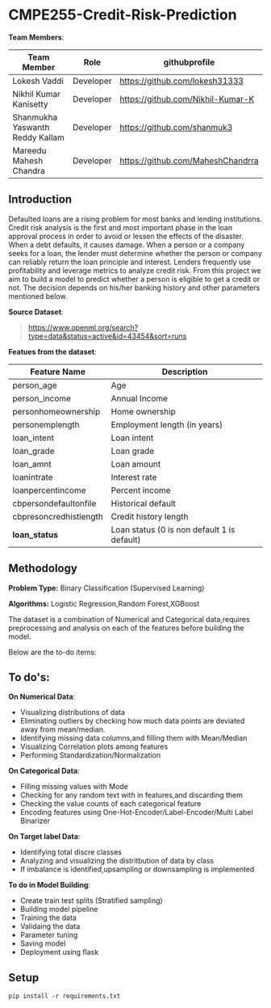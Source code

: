 # CMPE255-Credit-Risk-Prediction

**Team Members**:

| Team Member                     | Role      | githubprofile                     |
|---------------------------------|-----------|-----------------------------------|
| Lokesh Vaddi                    | Developer | https://github.com/lokesh31333    |
| Nikhil Kumar Kanisetty          | Developer | https://github.com/Nikhil-Kumar-K |
| Shanmukha Yaswanth Reddy Kallam | Developer | https://github.com/shanmuk3       |
| Mareedu Mahesh Chandra          | Developer | https://github.com/MaheshChandrra |

## Introduction
Defaulted loans are a rising problem for most banks and lending institutions. Credit risk analysis is the first and most important phase in the loan approval process in order to avoid or lessen the effects of the disaster. When a debt defaults, it causes damage. When a person or a company seeks for a loan, the lender must determine whether the person or company can reliably return the loan principle and interest. Lenders frequently use profitability and leverage metrics to analyze credit risk.
From this project we aim to build a model to predict whether a person is eligible to get a credit or not.
The decision depends on his/her banking history and other parameters mentioned below.

**Source Dataset**:
> https://www.openml.org/search?type=data&status=active&id=43454&sort=runs

**Featues from the dataset**:

| Feature Name           | Description                                 | 
|------------------------|---------------------------------------------|
| person_age             | Age                                         |
| person_income          | Annual Income                               |
| personhomeownership    | Home ownership                              |
| personemplength        | Employment length (in years)                |
| loan_intent            | Loan intent                                 |
| loan_grade             | Loan grade                                  |
| loan_amnt              | Loan amount                                 |
| loanintrate            | Interest rate                               |
| loanpercentincome      | Percent income                              |
| cbpersondefaultonfile  | Historical default                          |
| cbpresoncredhistlength | Credit history length                       |
| **loan_status**        | Loan status (0 is non default 1 is default) |


## Methodology

**Problem Type:** Binary Classification (Supervised Learning)

**Algorithms:** Logistic Regression,Random Forest,XGBoost

The dataset is a combination of Numerical and Categorical data,requires preprocessing  and analysis on each of the features before building the model.

Below are the to-do items:

## To do's: ## 

**On Numerical Data**:
    
* Visualizing distributions of data
* Eliminating outliers by checking how much data points are deviated away from mean/median.
* Identifying missing data columns,and filling them with Mean/Median
* Visualizing Correlation plots among features
* Performing Standardization/Normalization

**On Categorical Data**:
   
* Filling missing values with Mode
* Checking for any random text with in features,and discarding them
* Checking the value counts of each categorical feature
* Encoding features using One-Hot-Encoder/Label-Encoder/Multi Label Binarizer

**On Target label Data**:
    
* Identifying total discre classes
* Analyzing and visualizing the distritbution of data by class
* If imbalance is identified,upsampling or downsampling is implemented

**To do in Model Building**:
   
* Create train test splits (Stratified sampling)
* Building model pipeline
* Training the data
* Validaing the data
* Parameter tuning
* Saving model
* Deployment using flask
    

## Setup
``` pip install -r requirements.txt ```
